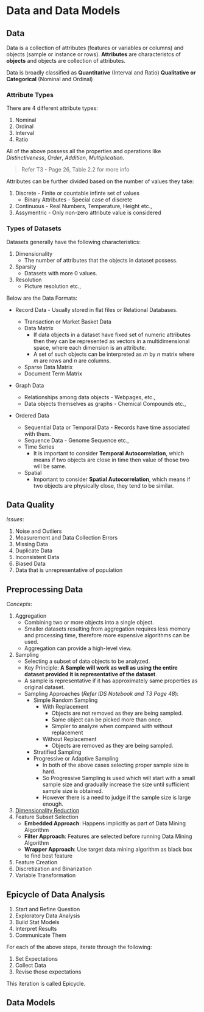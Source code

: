 # Data and Data Models

## Data

 Data is a collection of attributes (features or variables or columns) and objects (sample or instance or rows). **Attributes** are characteristcs of **objects** and objects are collection of attributes.  

Data is broadly classified as **Quantitative** (Interval and Ratio) **Qualitative or Categorical** (Nominal and Ordinal)

### Attribute Types

There are 4 different attribute types:

1. Nominal
2. Ordinal
3. Interval
4. Ratio

All of the above possess all the properties and operations like *Distinctiveness*, *Order*, *Addition*, *Multiplication*.

> Refer T3 - Page 26, Table 2.2 for more info

Attributes can be further divided based on the number of values they take:

1. Discrete - Finite or countable infinte set of values
    - Binary Attributes - Special case of discrete
2. Continuous - Real Numbers, Temperature, Height etc.,
3. Assymentric - Only non-zero attribute value is considered

### Types of Datasets

Datasets generally have the following characteristics:

1. Dimensionality
    - The number of attributes that the objects in dataset possess.
2. Sparsity
    - Datasets with more 0 values.
3. Resolution
    - Picture resolution etc.,

Below are the Data Formats:

- Record Data - Usually stored in flat files or Relational Databases.
  - Transaction or Market Basket Data
  - Data Matrix
    - If data objects in a dataset have fixed set of numeric attributes then they can be represented as vectors in a multidimensional space, where each dimension is an attribute.
    - A set of such objects can be interpreted as $m$ by $n$ matrix where $m$ are rows and $n$ are columns.
  - Sparse Data Matrix
  - Document Term Matrix

- Graph Data
  - Relationships among data objects - Webpages, etc.,
  - Data objects themselves as graphs - Chemical Compounds etc.,

- Ordered Data
  - Sequential Data or Temporal Data - Records have time associated with them.
  - Sequence Data - Genome Sequence etc.,
  - Time Series
    - It is important to consider **Temporal Autocorrelation**, which means if two objects are close in time then value of those two will be same.
  - Spatial
    - Important to consider **Spatial Autocorrelation**, which means if two objects are physically close, they tend to be similar.

## Data Quality

*Issues*:

1. Noise and Outliers
2. Measurement and Data Collection Errors
3. Missing Data
4. Duplicate Data
5. Inconsistent Data
6. Biased Data
7. Data that is unrepresentative of population

## Preprocessing Data

*Concepts*:

1. Aggregation
    - Combining two or more objects into a single object.
    - Smaller datasets resulting from aggregation requires less memory and processing time, therefore more expensive algorithms can be used.
    - Aggregation can provide a high-level view.
2. Sampling
    - Selecting a subset of data objects to be analyzed.
    - Key Principle: **A Sample will work as well as using the entire dataset provided it is representative of the dataset**.
    - A sample is representative if it has approximately same properties as original dataset.
    - Sampling Approaches (*Refer IDS Notebook and T3 Page 48*):
        - Simple Random Sampling
          - With Replacement
            - Objects are not removed as they are being sampled.
            - Same object can be picked more than once.
            - Simpler to analyze when compared with without replacement
          - Without Replacement
            - Objects are removed as they are being sampled.
        - Stratified Sampling
        - Progressive or Adaptive Sampling
          - In both of the above cases selecting proper sample size is hard.
          - So Progressive Sampling is used which will start with a small sample size and gradually increase the size until sufficient sample size is obtained.
          - However there is a need to judge if the sample size is large enough.
3. [Dimensionality Reduction](machine-learning/dimensionality-reduction/dimensionality-reduction.md)
4. Feature Subset Selection
    - **Embedded Approach**: Happens implicitly as part of Data Mining Algorithm
    - **Filter Approach**: Features are selected before running Data Mining Algorithm
    - **Wrapper Approach**: Use target data mining algorithm as black box to find best feature
5. Feature Creation
6. Discretization and Binarization
7. Variable Transformation

## Epicycle of Data Analysis

1. Start and Refine Question
2. Exploratory Data Analysis
3. Build Stat Models
4. Interpret Results
5. Communicate Them

For each of the above steps, iterate through the following:

1. Set Expectations
2. Collect Data
3. Revise those expectations

This iteration is called Epicycle.

## Data Models

